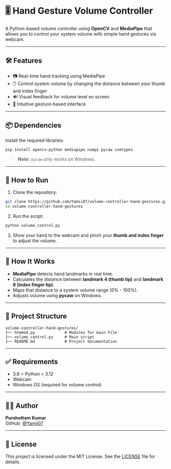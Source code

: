 
# 🎚️ Hand Gesture Volume Controller

A Python-based volume controller using **OpenCV** and **MediaPipe** that allows you to control your system volume with simple hand gestures via webcam.

---

## 🛠️ Features

- 📷 Real-time hand tracking using MediaPipe  
- ✋ Control system volume by changing the distance between your thumb and index finger  
- 🔊 Visual feedback for volume level on screen  
- 🧠 Intuitive gesture-based interface  

---

## 📦 Dependencies

Install the required libraries:

```bash
pip install opencv-python mediapipe numpy pycaw comtypes
```

> **Note:** `pycaw` only works on Windows.

---

## 🚀 How to Run

1. Clone the repository:

```bash
git clone https://github.com/Yamii07/volume-controller-hand-gestures.git
cd volume-controller-hand-gestures
```

2. Run the script:

```bash
python volume_control.py
```

3. Show your hand to the webcam and pinch your **thumb and index finger** to adjust the volume.

---

## 🧠 How It Works

- **MediaPipe** detects hand landmarks in real time.  
- Calculates the distance between **landmark 4 (thumb tip)** and **landmark 8 (index finger tip)**.  
- Maps that distance to a system volume range (0% - 100%).  
- Adjusts volume using **pycaw** on Windows.

---

## 📁 Project Structure

```
volume-controller-hand-gestures/
├── htmmod.py             # Modules for main File
├── volume_control.py     # Main script
├── README.md             # Project documentation
```

---

## ✅ Requirements

- 3.6 < Python < 3.12
- Webcam  
- Windows OS (required for volume control)

---

## 👨‍💻 Author

**Purshottam Kumar**  
GitHub: [@Yamii07](https://github.com/Yamii07)

---

## 📄 License

This project is licensed under the MIT License. See the [LICENSE](LICENSE) file for details.
